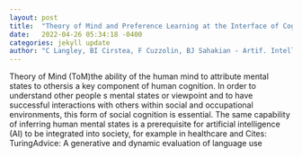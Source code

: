 ```yaml
---
layout: post
title:  "Theory of Mind and Preference Learning at the Interface of Cognitive Science, Neuroscience, and AI: A Review. Front"
date:   2022-04-26 05:34:18 -0400
categories: jekyll update
author: "C Langley, BI Cirstea, F Cuzzolin, BJ Sahakian - Artif. Intell, 2022"
---
```

Theory of Mind (ToM)the ability of the human mind to attribute mental states to othersis a key component of human cognition. In order to understand other people s mental states or viewpoint and to have successful interactions with others within social and occupational environments, this form of social cognition is essential. The same capability of inferring human mental states is a prerequisite for artificial intelligence (AI) to be integrated into society, for example in healthcare and Cites: TuringAdvice: A generative and dynamic evaluation of language use